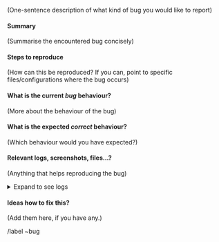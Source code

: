 (One-sentence description of what kind of bug you would like to report)

#### Summary
(Summarise the encountered bug concisely)


#### Steps to reproduce
(How can this be reproduced? If you can, point to specific files/configurations where the bug occurs)


#### What is the current _bug_ behaviour?
(More about the behaviour of the bug)


#### What is the expected _correct_ behaviour?
(Which behaviour would you have expected?)


#### Relevant logs, screenshots, files...?
(Anything that helps reproducing the bug)

<!-- Put very long log outputs within the <pre></pre> tags below -->
<!-- If this doesn't apply, delete the whole <details></details> block -->
<details>
<summary>Expand to see logs</summary>
<pre>

</pre>
</details>


#### Ideas how to fix this?
(Add them here, if you have any.)

/label ~bug